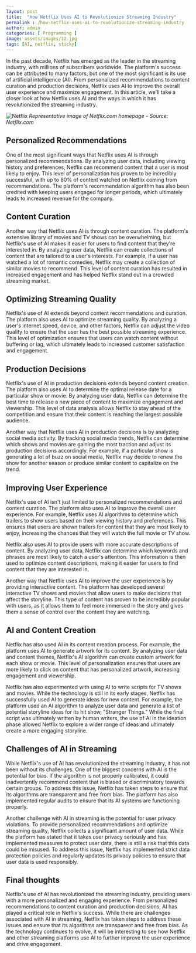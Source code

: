 ```yaml
---
layout: post
title:  "How Netflix Uses AI to Revolutionize Streaming Industry"
permalink : /how-netflix-uses-ai-to-revolutionize-streaming-industry
author: admin
categories: [ Programming ]
image: assets/images/12.jpg
tags: [AI, netflix, sticky]
---
```


In the past decade, Netflix has emerged as the leader in the streaming industry, with millions of subscribers worldwide. The platform's success can be attributed to many factors, but one of the most significant is its use of artificial intelligence (AI). From personalized recommendations to content curation and production decisions, Netflix uses AI to improve the overall user experience and maximize engagement. In this article, we'll take a closer look at how Netflix uses AI and the ways in which it has revolutionized the streaming industry.

![Netflix](/assets/images/posts/netflix2.jpg "Representative image of Netflix.com homepage")
*Representative image of Netflix.com homepage - Source: Netflix.com*

## Personalized Recommendations

One of the most significant ways that Netflix uses AI is through personalized recommendations. By analyzing user data, including viewing history and preferences, Netflix can recommend content that a user is most likely to enjoy. This level of personalization has proven to be incredibly successful, with up to 80% of content watched on Netflix coming from recommendations. The platform's recommendation algorithm has also been credited with keeping users engaged for longer periods, which ultimately leads to increased revenue for the company.

## Content Curation

Another way that Netflix uses AI is through content curation. The platform's extensive library of movies and TV shows can be overwhelming, but Netflix's use of AI makes it easier for users to find content that they're interested in. By analyzing user data, Netflix can create collections of content that are tailored to a user's interests. For example, if a user has watched a lot of romantic comedies, Netflix may create a collection of similar movies to recommend. This level of content curation has resulted in increased engagement and has helped Netflix stand out in a crowded streaming market.

## Optimizing Streaming Quality

Netflix's use of AI extends beyond content recommendations and curation. The platform also uses AI to optimize streaming quality. By analyzing a user's internet speed, device, and other factors, Netflix can adjust the video quality to ensure that the user has the best possible streaming experience. This level of optimization ensures that users can watch content without buffering or lag, which ultimately leads to increased customer satisfaction and engagement.

## Production Decisions

Netflix's use of AI in production decisions extends beyond content creation. The platform also uses AI to determine the optimal release date for a particular show or movie. By analyzing user data, Netflix can determine the best time to release a new piece of content to maximize engagement and viewership. This level of data analysis allows Netflix to stay ahead of the competition and ensure that their content is reaching the largest possible audience.

Another way that Netflix uses AI in production decisions is by analyzing social media activity. By tracking social media trends, Netflix can determine which shows and movies are gaining the most traction and adjust its production decisions accordingly. For example, if a particular show is generating a lot of buzz on social media, Netflix may decide to renew the show for another season or produce similar content to capitalize on the trend.

## Improving User Experience

Netflix's use of AI isn't just limited to personalized recommendations and content curation. The platform also uses AI to improve the overall user experience. For example, Netflix uses AI algorithms to determine which trailers to show users based on their viewing history and preferences. This ensures that users are shown trailers for content that they are most likely to enjoy, increasing the chances that they will watch the full movie or TV show.

Netflix also uses AI to provide users with more accurate descriptions of content. By analyzing user data, Netflix can determine which keywords and phrases are most likely to catch a user's attention. This information is then used to optimize content descriptions, making it easier for users to find content that they are interested in.

Another way that Netflix uses AI to improve the user experience is by providing interactive content. The platform has developed several interactive TV shows and movies that allow users to make decisions that affect the storyline. This type of content has proven to be incredibly popular with users, as it allows them to feel more immersed in the story and gives them a sense of control over the content they are watching.

## AI and Content Creation

Netflix has also used AI in its content creation process. For example, the platform uses AI to generate artwork for its content. By analyzing user data and content themes, Netflix's AI algorithm can create custom artwork for each show or movie. This level of personalization ensures that users are more likely to click on content that has personalized artwork, increasing engagement and viewership.

Netflix has also experimented with using AI to write scripts for TV shows and movies. While the technology is still in its early stages, Netflix has successfully used AI to generate ideas for new content. For example, the platform used an AI algorithm to analyze user data and generate a list of potential storyline ideas for its hit show, "Stranger Things." While the final script was ultimately written by human writers, the use of AI in the ideation phase allowed Netflix to explore a wider range of ideas and ultimately create a more engaging storyline.

## Challenges of AI in Streaming

While Netflix's use of AI has revolutionized the streaming industry, it has not been without its challenges. One of the biggest concerns with AI is the potential for bias. If the algorithm is not properly calibrated, it could inadvertently recommend content that is biased or discriminatory towards certain groups. To address this issue, Netflix has taken steps to ensure that its algorithms are transparent and free from bias. The platform has also implemented regular audits to ensure that its AI systems are functioning properly.

Another challenge with AI in streaming is the potential for user privacy violations. To provide personalized recommendations and optimize streaming quality, Netflix collects a significant amount of user data. While the platform has stated that it takes user privacy seriously and has implemented measures to protect user data, there is still a risk that this data could be misused. To address this issue, Netflix has implemented strict data protection policies and regularly updates its privacy policies to ensure that user data is used responsibly.

## Final thoughts

Netflix's use of AI has revolutionized the streaming industry, providing users with a more personalized and engaging experience. From personalized recommendations to content curation and production decisions, AI has played a critical role in Netflix's success. While there are challenges associated with AI in streaming, Netflix has taken steps to address these issues and ensure that its algorithms are transparent and free from bias. As the technology continues to evolve, it will be interesting to see how Netflix and other streaming platforms use AI to further improve the user experience and drive engagement.

